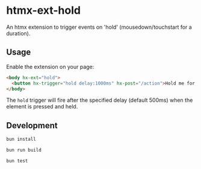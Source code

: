 # htmx-ext-hold

An htmx extension to trigger events on 'hold' (mousedown/touchstart for a duration).

## Usage

Enable the extension on your page:

```html
<body hx-ext="hold">
  <button hx-trigger="hold delay:1000ms" hx-post="/action">Hold me for 1 second</button>
</body>
```

The `hold` trigger will fire after the specified delay (default 500ms) when the element is pressed and held.

## Development

```bash
bun install

bun run build

bun test
```

